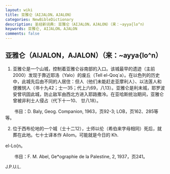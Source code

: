 ```yaml
---
layout: wiki
title: 亚雅仑（AIJALON，AJALON）
categories: NewBibleDictionary
description: 圣经新词典: 亚雅仑（AIJALON，AJALON）（来：~ayya{lo^n）
keywords: 亚雅仑, AIJALON，AJALON
comments: false
---
```


## 亚雅仑（AIJALON，AJALON）（来：~ayya{lo^n）

1. 亚雅仑是一个山城，控制着亚雅仑谷南部的入口。该城最早的遗迹（主前2000）发现于靠近耶洛（Yalo）的废丘（Tell el-Qoq`a）。在以色列的历史中，此城先后由不同的人居住：但人（他们未能赶走亚摩利人）、以法莲人和便雅悯人（书十九42；士一35；代上六69，八13）。亚雅仑是利未城，耶罗波安曾巩固此城，防止敌军由西北方进入耶路撒冷。在亚哈斯统治期间，亚雅仑曾被非利士人侵占（代下十一10、 廿八18）。

 　　书目：D. Baly, Geog. Companion, 1963，页92-3; LOB，页162、285等等。

2. 位于西布伦地的一个城（士十二12），士师以伦（希伯来字母相同）死后，就葬在此地。七十士译本作 Ailom。可能就是今日的 Kh.

el-Lo{n。

 　　书目：F. M. Abel, Ge*ographie de la Palestine, 2, 1937，页241。

J.P.U.L.








